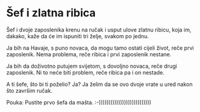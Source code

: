 # Šef i zlatna ribica

Šef i dvoje zaposlenika krenu na ručak i usput ulove zlatnu ribicu, koja im, dakako, kaže da će im ispuniti tri želje, svakom po jednu.

Ja bih na Havaje, s puno novaca, da mogu tamo ostati cijeli život, reče prvi zaposlenik. Nema problema, reče ribica i prvi zaposlenik nestane.

Ja bih da doživotno putujem svijetom, s dovoljno novaca, reče drugi zaposlenik. Ni to neće biti problem, reče ribica pa i on nestade.

A ti šefe, što bi ti poželio?  Ja?  Ja želim da se ovo dvoje vrate u ured nakon što završim ručak.

Pouka: Pustite prvo šefa da mašta. :-)))))))))))))))))))))))))))
